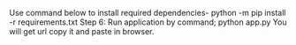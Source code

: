 
Use command below to install required dependencies-
python -m pip install -r requirements.txt
Step 6: Run application by command;
python app.py
You will get url copy it and paste in browser.
